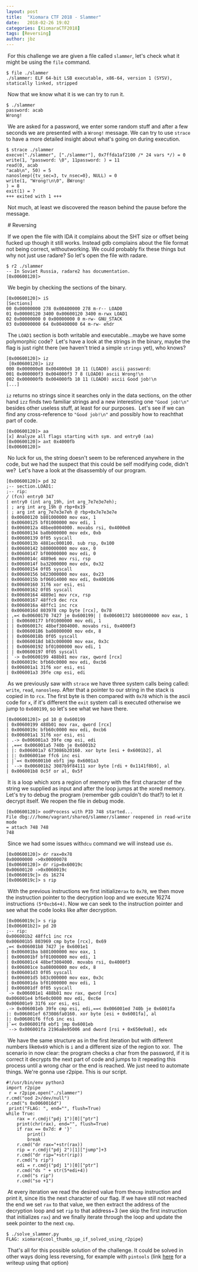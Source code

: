 ```yaml
---
layout: post
title:  "Xiomara CTF 2018 - Slammer"
date:   2018-02-26 19:02
categories: [XiomaraCTF2018]
tags: [Reversing]
author: jbz
---
```


 For this challenge we are given a file called `slammer`, let's check what it might be using
the `file` command.

```
$ file ./slammer 
./slammer: ELF 64-bit LSB executable, x86-64, version 1 (SYSV), statically linked, stripped
```
 Now that we know what it is we can try to run it.

```
$ ./slammer 
password: acab
Wrong!
```
 We are asked for a password, we enter some random stuff and after a few seconds we are
presented with a `Wrong!` message.
We can try to use `strace` to have a more detailed insight about what's going on during
execution.

```
$ strace ./slammer 
execve("./slammer", ["./slammer"], 0x7ffda1af2100 /* 24 vars */) = 0
write(1, "password: \0", 11password: ) = 11
read(0, acab
"acab\n", 50) = 5
nanosleep({tv_sec=3, tv_nsec=0}, NULL) = 0
write(1, "Wrong!\n\0", 8Wrong!
) = 8
exit(1) = ?
+++ exited with 1 +++
```

 Not much, at least we discovered the reason behind the pause before the message.

 # Reversing

 If we open the file with IDA it complains about the SHT size or offset being fucked up
though it still works. Instead gdb complains about the file format not being correct, withoutworking.
We could probably fix these things but why not just use radare?
So let's open the file with radare.

```
$ r2 ./slammer
-- In Soviet Russia, radare2 has documentation.
[0x00600120]> 
```

 We begin by checking the sections of the binary.

```
[0x00600120]> iS
[Sections]
00 0x00000000 278 0x00400000 278 m-r-- LOAD0
01 0x00000120 3400 0x00600120 3400 m-rwx LOAD1
02 0x00000000 0 0x00000000 0 m-rw- GNU_STACK
03 0x00000000 64 0x00400000 64 m-rw- ehdr
```

 The `LOAD1` section is both writable and executable...maybe we have some polymorphic
code?
 Let's have a look at the strings in the binary, maybe the flag is just right there (we haven't
tried a simple `strings` yet), who knows?

```
[0x00600120]> iz
 [0x00600120]> izz
000 0x000000e8 0x004000e8 10 11 (LOAD0) ascii password: 
001 0x000000f3 0x004000f3 7 8 (LOAD0) ascii Wrong!\n
002 0x000000fb 0x004000fb 10 11 (LOAD0) ascii Good job!\n
[...]
```

`iz` returns no strings since it searches only in the data sections, on the other hand `izz`
finds two familiar strings and a new interesting one `"Good job!\n"` besides other useless
stuff, at least for our purposes.
 Let's see if we can find any cross-reference to `"Good job!\n"` and possibly how to reachthat part of code.

```
[0x00600120]> aa
[x] Analyze all flags starting with sym. and entry0 (aa)
[0x00600120]> axt 0x4000fb
[0x00600120]> 
```

 No luck for us, the string doesn't seem to be referenced anywhere in the code, but we had
the suspect that this could be self modifying code, didn't we?
 Let's have a look at the disassembly of our program.

```
[0x00600120]> pd 32
;-- section.LOAD1:
;-- rip:
/ (fcn) entry0 347
| entry0 (int arg_19h, int arg_7e7e3e7eh);
| ; arg int arg_19h @ rbp+0x19
| ; arg int arg_7e7e3e7eh @ rbp+0x7e7e3e7e
| 0x00600120 b801000000 mov eax, 1
| 0x00600125 bf01000000 mov edi, 1
| 0x0060012a 48bee8004000. movabs rsi, 0x4000e8
| 0x00600134 ba0b000000 mov edx, 0xb
| 0x00600139 0f05 syscall
| 0x0060013b 4881ec000100. sub rsp, 0x100
| 0x00600142 b800000000 mov eax, 0
| 0x00600147 bf00000000 mov edi, 0
| 0x0060014c 4889e6 mov rsi, rsp
| 0x0060014f ba32000000 mov edx, 0x32
| 0x00600154 0f05 syscall
| 0x00600156 b823000000 mov eax, 0x23
| 0x0060015b bf06014000 mov edi, 0x400106
| 0x00600160 31f6 xor esi, esi
| 0x00600162 0f05 syscall
| 0x00600164 4889e1 mov rcx, rsp
| 0x00600167 48ffc9 dec rcx
| 0x0060016a 48ffc1 inc rcx
| 0x0060016d 803978 cmp byte [rcx], 0x78
| ,=< 0x00600170 7427 je 0x600199| | 0x00600172 b801000000 mov eax, 1
| | 0x00600177 bf01000000 mov edi, 1
| | 0x0060017c 48bef3004000. movabs rsi, 0x4000f3
| | 0x00600186 ba08000000 mov edx, 8
| | 0x0060018b 0f05 syscall
| | 0x0060018d b83c000000 mov eax, 0x3c
| | 0x00600192 bf01000000 mov edi, 1
| | 0x00600197 0f05 syscall
| `-> 0x00600199 488b01 mov rax, qword [rcx]
| 0x0060019c bfb60c0000 mov edi, 0xcb6
| 0x006001a1 31f6 xor esi, esi
| 0x006001a3 39fe cmp esi, edi
```

 As we previously saw with `strace` we have three system calls being called: `write`,
`read`, `nanosleep`.
After that a pointer to our string in the stack is copied in to `rcx`.
The first byte is then compared with `0x78` which is the ascii code for `x`, if it's different
the `exit` system call is executed otherwise we jump to `0x600199`, so let's see what we
have there.

```
[0x00600120]> pd 10 @ 0x600199
| 0x00600199 488b01 mov rax, qword [rcx]
| 0x0060019c bfb60c0000 mov edi, 0xcb6
| 0x006001a1 31f6 xor esi, esi
| .-> 0x006001a3 39fe cmp esi, edi
| ,==< 0x006001a5 740b je 0x6001b2
| |: 0x006001a7 673086b20160. xor byte [esi + 0x6001b2], al
| |: 0x006001ae ffc6 inc esi
| |`=< 0x006001b0 ebf1 jmp 0x6001a3
| `--> 0x006001b2 3087b9f84111 xor byte [rdi + 0x1141f8b9], al
| 0x006001b8 0c5f or al, 0x5f
```

 It is a loop which xors a region of memory with the first character of the string we supplied
as input and after the loop jumps at the xored memory.
Let's try to debug the program (remember gdb couldn't do that?) to let it decrypt itself.
We reopen the file in debug mode.

```
[0x00600120]> oodProcess with PID 748 started...
File dbg:///home/vagrant/shared/slammer/slammer reopened in read-write mode
= attach 748 748
748
```
 Since we had some issues with`dcu` command we will instead use `ds`.

```
[0x00600120]> dr rax=0x78
0x00000000 ->0x00000078
[0x00600120]> dr rip=0x60019c
0x00600120 ->0x0060019c
[0x0060019c]> ds 16274
[0x0060019c]> s rip
```

 With the previous instructions we first initialize`rax` to `0x78`, we then move the
instruction pointer to the decryption loop and we execute 16274 instructions `(5*0xcb6+4)`.
Now we can seek to the instruction pointer and see what the code looks like after
decryption.

```
[0x0060019c]> s rip
[0x006001b2]> pd 20
;-- rip:
0x006001b2 48ffc1 inc rcx
0x006001b5 803969 cmp byte [rcx], 0x69
,=< 0x006001b8 7427 je 0x6001e1
| 0x006001ba b801000000 mov eax, 1
| 0x006001bf bf01000000 mov edi, 1
| 0x006001c4 48bef3004000. movabs rsi, 0x4000f3
| 0x006001ce ba08000000 mov edx, 8
| 0x006001d3 0f05 syscall
| 0x006001d5 b83c000000 mov eax, 0x3c
| 0x006001da bf01000000 mov edi, 1
| 0x006001df 0f05 syscall
`-> 0x006001e1 488b01 mov rax, qword [rcx]
0x006001e4 bf6e0c0000 mov edi, 0xc6e
0x006001e9 31f6 xor esi, esi
.-> 0x006001eb 39fe cmp esi, edi,==< 0x006001ed 740b je 0x6001fa
|: 0x006001ef 673086fa0160. xor byte [esi + 0x6001fa], al
|: 0x006001f6 ffc6 inc esi
|`=< 0x006001f8 ebf1 jmp 0x6001eb
`--> 0x006001fa 2196a8e95006 and dword [rsi + 0x650e9a8], edx
```

 We have the same structure as in the first iteration but with different numbers like`0x69`
which is `i` and a different size of the region to xor.
 The scenario in now clear: the program checks a char from the password, if it is correct it
decrypts the next part of code and jumps to it repeating this process until a wrong char or
the end is reached.
We just need to automate things. We're gonna use r2pipe.
This is our script.

```
#!/usr/bin/env python3
import r2pipe
 r = r2pipe.open("./slammer")
r.cmd("ood 2>/dev/null")
r.cmd("s 0x0060016d")
 print("FLAG: ", end="", flush=True)
while True:
	rax = r.cmdj("pdj 1")[0]["ptr"]
	print(chr(rax), end="", flush=True)
	if rax == 0x7d: # '}'
		print()
		break
	r.cmd("dr rax="+str(rax))
	rip = r.cmdj("pdj 2")[1]["jump"]+3
	r.cmd("dr rip="+str(rip))
	r.cmd("s rip")
	edi = r.cmdj("pdj 1")[0]["ptr"]
	r.cmd("ds " + str(5*edi+4))
	r.cmd("s rip")
	r.cmd("so +1")
```

 At every iteration we read the desired value from the`cmp` instruction and print it, since itis the next character of our flag. If we have still not reached the end we set `rax` to that
value, we then extract the address of the decryption loop and set `rip` to that address+3
(we skip the first instruction that initializes `rax`) and we finally iterate through the loop
and update the seek pointer to the next `cmp`.

```
$ ./solve_slammer.py 
FLAG: xiomara{cool_thumbs_up_if_solved_using_r2pipe}
```

 That's all for this possible solution of the challenge. It could be solved in other ways doing
less reversing, for example with `pintools` (link [here](https://ctftime.org/writeup/8861) for a
writeup using that option)

